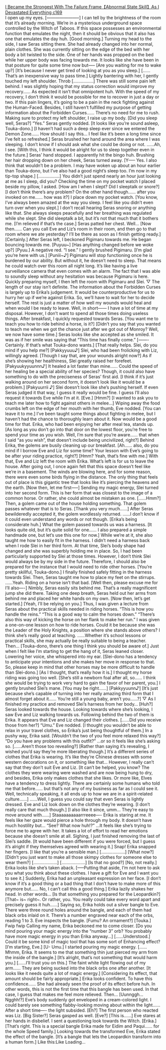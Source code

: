[I Became the Strongest With The Failure Frame【Abnormal State Skill】As I Devastated Everything c169](https://foxaholic.com/novel/i-became-the-strongest-with-the-failure-frame%e3%80%90abnormal-state-skill%e3%80%91as-i-devastated-everything/169/)
<br/> I open up my eyes. [———————–] I can tell by the brightness of the room that it’s already morning. We’re in a mysterious underground space controlled by the Witch of Taboos. If this space possesses an environmental function that emulates the night, then it should be obvious that it also has one that emulates the day huh. [Good morning.] Turning my head to the side, I saw Seras sitting there. She had already changed into her normal, plain clothes. She was currently sitting on the edge of the bed with her body a bit twisted to the side. One of her hands was propped on the bed while her upper body was facing towards me. It looks like she have been in that posture for quite some time now but—– [Are you waiting for me to wake up?] [It’s because I never get tired of looking at you as you sleep.] [……That’s an inexpensive way to pass time.] Lightly bantering with her, I gently touched my left shoulder. Throb […………….] There was still some pain left behind. I was slightly hoping that my status correction would improve my recovery…… As expected it isn’t that omnipotent huh. With the speed of my recovery, I don’t think it would be possible for me to recover in just a day or two. If this pain lingers, it’s going to be a pain in the neck fighting against the Human-Faced. Besides, I still haven’t fulfilled my purpose of getting information about the Forbidden Curses…… There’s no need for me to rush. Making sure to protect my left shoulder, I raise up my body. [Did you sleep well, Seras?] “Yes.” Seras gently nodded. [It looks like you’re sound asleep, Touka-dono.] [I haven’t had such a deep sleep ever since we entered the Demon Zone…… How should I say this… I feel like it’s been a long time since I’ve felt so refreshed.] Seras brushed her hand around the area where I was sleeping. I don’t know if I should ask what she could be doing or not. ……Ah, I see. [With this, I think it would be alright for us to sleep together even in the future.] Seras’ hand stopped. I apparently hit the bingo huh. Brushing her hair dropping down on her cheek, Seras turned away. [Y—– Yes. I also think that wouldn’t be a problem. I may have woken up about an hour earlier than Touka-dono, but I’ve also had a good night’s sleep too. I’m now in my tip-top shape.] [……………..] You didn’t just spend nearly an hour just looking at me as I sleep, did you? Checking the time on my pocket watch I placed beside my pillow, I asked. [How am I when I slept? Did I sleeptalk or snore?] [I don’t think there’s any problem? On the other hand though…… after you invoked <Sleep> on me…… how was it?] I place down my pocket watch. [You know, I’ve always been amazed at the way you sleep. I feel like you didn’t even turn over when you slept.] I don’t recall hearing Seras snoring or anything like that. She always sleeps peacefully and her breathing was regulated while she slept. She did sleeptalk a bit, but it’s not that much that it bothers me. [I’m relieved if that’s the case.] Seras patted her chest. Well… [Now then…… Can you call Eve and Liz’s room in their room, and then go to that room where we ate yesterday? I’ll be there as soon as I finish getting ready.] [Certainly.] After Seras left, I beckoned Pigimaru towards me. He began bouncing towards me. [Puyuu~] [Has anything changed before we woke up?] [Pyuu.] A negative red. “I see.” I gently brushed Pigimaru. [I’m glad you’re here with us.] [Puniii~♪] Pigimaru will stop functioning once he is burdened by our ability. But without it, he doesn’t need to sleep. That means he could watch over this room all night long. It’s like having a live surveillance camera that even comes with an alarm. The fact that I was able to soundly sleep without any hesitation was because Pigimaru is here. Quickly preparing myself, I then left the room with Pigimaru and Slei. ▽ The length of our stay isn’t definite. The information about the Forbidden Curses is largely up to Erika’s judgement. It would be counterproductive for us to hurry her up if we’re against Erika. So, we’ll have to wait for her to decide herself. The rest is just a matter of how well my wounds would heal and when would I be ready to leave. Well, in short—— I have a lot of time at my disposal. However, I don’t want to spend all those times doing useless things. After breakfast, I quickly requested towards Seras. [You want me to teach you how to ride behind a horse, is it?] [Didn’t you say that you wanted to teach me when we got the chance just after we got out of Monroy? Well, we now have some time.] Seras looks like she accepted as she smiled. It was as if her smile was saying that “This time has finally come.” [——-Certainly. If that’s what Touka-dono wants.] [That really helps. Slei, do you mind if you help me?] [Pakkyyuuu♪] Slei, who had been frolicking with Liz, willingly agreed. [Though I say that, are your wounds alright now?] As if she’s showing her healthiness, Slei greatly raised her forefeet. [Pakyuukyyuunnn♪] It healed a lot faster than mine…… Could the speed of her healing be a special ability of her species? Though, it could also have something to do with the preciseness of Seras’ first aid. [I think if it’s just walking around on her second form, it doesn’t look like it would be a problem.] [Pakyuurrii ♪] Slei doesn’t look like she’s pushing herself. If even Seras judged it that way, I guess it really would be fine. I guess I’ll also request it towards Eve while I’m at it. [Eve.] [Hmm?] [I wanted to ask you to teach me later how to fight against others in melee…] Wiping away the food crumbs left on the edge of her mouth with her thumb, Eve nodded. [You can leave it to me.] I’ve been taught some things about fighting in melee, but I haven’t had the chance to thoroughly learn about it. Now would be a good time for that. Erika, who had been enjoying her after meal tea, stands up. [As long as you don’t go into that door on the lowest floor, you’re free to spend your time as you wish. Well, I’m sure that you’re aware…… that when I said “as you wish”, that doesn’t include being uncivilized, right?] Behind Erika, the golems are busily cleaning up our breakfast. [Ah…… also, do you mind if I borrow Eve and Liz for some time? Your lesson with Eve’s going to be after your riding practice, right?] [Hmm? Yeah, that’s fine with me.] With that, Eve and Liz left the room with Erika. What’s left is for us to leave the house. After going out, I once again felt that this space doesn’t feel like we’re in a basement. The winds are blowing here, and for some reason, there were even some birds flying in the distance. The only thing that feels out of place is this gigantic tree that looks like it’s piercing the heavens and the earth. [Now then, let me first—–] Sending my magic energy, Slei turned into her second form. This is her form that was closest to the image of a common horse. Or rather, she could almost be mistaken as one. [……Hmm?] Then, a golem came out of the house holding something. That golem passes whatever that is to Seras. [Thank you very much……] After Seras bewilderedly accepted it, the golem wordlessly returned. ……I don’t know if it could even understand any words or not though. [Erika’s being considerate huh.] What the golem passed towards us was a harness. [It looks quite old, but it’s quite solid for one…… I also prepared a simple handmade one, but let’s use this one for now.] While we’re at it, she also taught me how to easily fit in the harness. I didn’t need a harness back when I rode Slei in her third form. At that time, Slei’s body shape had changed and she was superbly holding me in place. So, I had been particularly supported by Slei at those times. However, I don’t think Slei would always be by my side in the future. Therefore, I should also be prepared for the instance that I would need to ride other horses. [You’re pretty skillful, Touka-dono.] I finally finished safely fitting in the harness towards Slei. Then, Seras taught me how to place my feet on the stirrups. ……Yeah. Riding on a horse isn’t that bad. [Well then, please excuse me for I’ll also—-] Nimbly, Seras easily sits behind me. That’s a really magnificent jump she did there. Taking one deep breath, Seras held out her arms from behind me and placed her white hands on my own. [Now then, let’s get started.] [Yeah, I’ll be relying on you.] Thus, I was given a lecture from Seras about the practical skills needed in riding horses. “This is how you handle the reins.” “This is a good way to calm the horses down.” “There’s also this way of kicking the horse on her flank to make her run.” I was given a one-on-one lesson on how to ride horses. Could it be because she was the Leader of the Holy Knights, a position where she stands above others? I think she’s really good at teaching. ……Whether it’s school lessons or practical skills, she may actually be really suitable to being a teacher. Then… [Touka-dono, there’s one thing I think you should be aware of.] Just when I felt like I’m starting to get the hang of it, Seras leaned closer. Lowering her voice, she whispered into my ear. [Slei-dono has a tendency to anticipate your intentions and she makes her move in response to that. So, please keep in mind that other horses may be more difficult to handle than Slei-dono.] [As I thought, that’s really how it is.] I thought my horse riding was going too well. [She’s still a newborn foal after all, so…… I think she would be trying to work very hard to gain the favor of her parent, you.] I gently brushed Slei’s mane. [You may be right……] [Pakkyyuunn♪] [It’s just because she’s capable of turning into her really amazing third form that I almost forget about it…… You’re still a young baby, aren’t you……?] ▽ As I finished my practice and removed Slei’s harness from her body… [Huh?] Seras looked towards the house. Looking towards where she’s looking, I saw Eve and Liz walking towards us. Following behind the two of them is Erika. It appears that Eve and Liz changed their clothes. [……Did you receive those from her?] “Umu.” Eve nodded. [I thought you wouldn’t be able to relax in your travel clothes, so Erika’s just being thoughtful of them.] In a pushy way, Erika said. [Wouldn’t the two of you feel more relaxed this way?] “Do you have any problems with this outfit?” …or so it feels like she’s asking so. [……Aren’t those too revealing?] [Rather than saying it’s revealing, I wished you’d say they’re more liberating though.] It’s a different series of clothes that Erika is wearing. It’s like they’re Chinese dresses with some western decorations on it, or something like that… However, I really can’t say that they don’t suit Eve and Liz. [It can’t be helped, you know? The clothes they were wearing were washed and are now being hung to dry, and besides, Erika only makes clothes that she likes. Or more like, Elves have a tendency to dress lightly. There are certainly some humans who told me that before…… but that’s not any of my business as far as I could see it. Well, technically speaking, it all ends up to how we are in a spirit-related culture……] ……Well, I guess you could say that even Seras is lightly dressed. Eve and Liz look down on the clothes they’re wearing. [I don’t really care that much though.] [I also like it since, umm… They’re easy to move around with……] Staaaaaaaaaarrreeee—- Erika is staring at me. It feels like her gaze would pierce a hole through my body. It doesn’t have much hostility but… “See? What now huh!?” …It feels like she’s trying to force me to agree with her. It takes a lot of effort to read her emotions because she doesn’t smile at all. Sighing, I just finished removing the last of Slei’s saddle. [It would have been different if you were forced, but I guess it’s alright if they themselves agreed with wearing it.] Snap! Erika snapped her fingers. [I like that you’re a sensible man.] [……………….] [What now?] [Didn’t you just want to make all those skimpy clothes for someone else to wear them?] [……………….] [……………….] [Is that no good?] [No, not really.] Erika looks like she’s taken aback. [—–Putting that aside, I’m not here to ask you what you think about these clothes. I have a gift for Eve and I want you to see it.] Suddenly, Erika had an unpleasant expression on her face. [I don’t know if it’s a good thing or a bad thing that I don’t have to make more of this anymore but…… No, I can’t call this a good thing.] Erika lazily shakes her head. In other words… [Is that something you prepared for the Leopardkin?] [That~ is~ right~. Or rather, you. You really could take every word apart and precisely guess it huh……] Saying so, Erika holds out a silver bangle to Eve. There were three round holes around the bangle, and each of them had black orbs inlaid on it. There’s a number engraved near each of the orbs, reading 1 to 3. Eve inspects the bangle. [Fumu? An ornament?] [Touka.] Fwip fwip Calling my name, Erika beckoned me to come closer. [Do you mind pouring your magic energy into the “number 3” orb? You probably have more magic energy in you than Erika anyway…] [……Understood.] Could it be some kind of magic tool that has some sort of Enhancing effect? [I’m starting, Eve.] [U- Umu.] I started pouring my magic energy. [……Mhmm, Erika. It seems to me that something thin just pierced my arm from the inside of the bangle.] [It’s alright, that’s not something that would harm you.] [……I’ll trust you on this.] The faint white light flowing out of my arm…… They are being sucked into the black orbs one after another. [It looks like it needs quite a lot of magic energy.] [Considering its effect, that amount should be fairly appropriate.] Erika looks confident. To have this confidence…… She had already seen the proof of its effect before huh. In other words, this is not the first time that this bangle has been used. In that case, I guess that makes me feel more relieved. Then… [Uunnggh… Ngghh!?] Eve’s body suddenly got enveloped in a cream-colored light. I could barely see something flabby-looking moving about within the light…… After a short time—- the light subsided. [Eh?] The first person who reacted was Liz. [Big Sister?] Seras gasped as well. [Eve?] [This is……] Eve stares at her hands in disbelief. I sent a questioning look towards the Witch. [Erika.] [That’s right. This is a special bangle Erika made for Eidim and Paqui…… for the whole Speed family.] Looking towards the transformed Eve, Erika stated the effect of the bangle. [It’s a bangle that lets the Leopardkin transform into a human form.] Like this:Like Loading... 